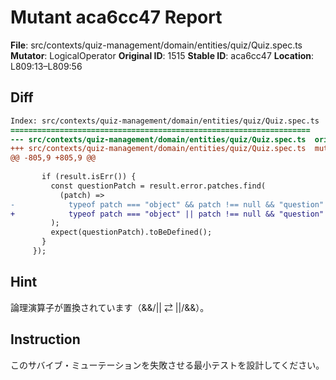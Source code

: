 # Mutant aca6cc47 Report

**File**: src/contexts/quiz-management/domain/entities/quiz/Quiz.spec.ts
**Mutator**: LogicalOperator
**Original ID**: 1515
**Stable ID**: aca6cc47
**Location**: L809:13–L809:56

## Diff

```diff
Index: src/contexts/quiz-management/domain/entities/quiz/Quiz.spec.ts
===================================================================
--- src/contexts/quiz-management/domain/entities/quiz/Quiz.spec.ts	original
+++ src/contexts/quiz-management/domain/entities/quiz/Quiz.spec.ts	mutated #1515
@@ -805,9 +805,9 @@
 
       if (result.isErr()) {
         const questionPatch = result.error.patches.find(
           (patch) =>
-            typeof patch === "object" && patch !== null && "question" in patch,
+            typeof patch === "object" || patch !== null && "question" in patch,
         );
         expect(questionPatch).toBeDefined();
       }
     });
```

## Hint

論理演算子が置換されています（&&/|| ⇄ ||/&&）。

## Instruction

このサバイブ・ミューテーションを失敗させる最小テストを設計してください。
